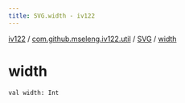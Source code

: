 ```yaml
---
title: SVG.width - iv122
---
```


[iv122](../../index.md) / [com.github.mseleng.iv122.util](../index.md) / [SVG](index.md) / [width](.)

# width

`val width: Int`